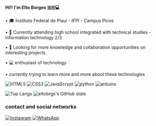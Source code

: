 #### Hi!! I'm Elto Borges 🇧🇷💻

• 🎓 Instituto Federal do Piauí - IFPI - Campus Picos 

•  📖 Currently attending high school integrated with technical studies - information technology 2/3

• 🧠 Looking for more knowledge and collaboration opportunities on interesting projects.

• 💻 enthusiast of technology

•  currently trying to learn more and more about these technologies

![HTML5](https://img.shields.io/badge/HTML5-E34F26?style=for-the-badge&logo=html5&logoColor=white)
![CSS3](https://img.shields.io/badge/CSS3-1572B6?style=for-the-badge&logo=css3&logoColor=white)
![JavaScrypt](https://img.shields.io/badge/JavaScript-323330?style=for-the-badge&logo=javascript&logoColor=F7DF1E)
![python](https://img.shields.io/badge/Python-14354C?style=for-the-badge&logo=python&logoColor=white)
![arduino](https://img.shields.io/badge/Arduino_IDE-00979D?style=for-the-badge&logo=arduino&logoColor=white)


![Top Langs](https://github-readme-stats.vercel.app/api/top-langs/?username=eltobrgsra&layout=compact) ![eltobrgs's GitHub stats](https://github-readme-stats.vercel.app/api?username=eltobrgs&show_icons=true&theme=)

### contact and social networks 
[![Instagram](https://img.shields.io/badge/Instagram-E4405F?style=for-the-badge&logo=instagram&logoColor=white)](https://www.instagram.com/eltobrgs/)
[![WhatsApp](https://img.shields.io/badge/WhatsApp-25D366?style=for-the-badge&logo=whatsapp&logoColor=white)](https://wa.me/+5589994042351)
